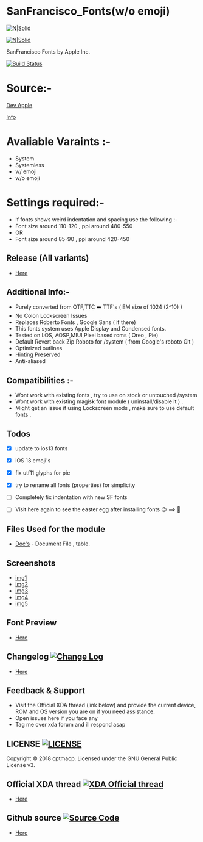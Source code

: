 # SanFrancisco_Fonts(w/o emoji)

[![N|Solid](https://i.imgur.com/KLp6oUI.png)](https://developer.apple.com/fonts/)


[![N|Solid](https://img.xda-cdn.com/3CfRzT75ECZeIBXHGEPJ7cIQjso=/https%3A%2F%2Fdeveloper.apple.com%2Ffonts%2Fimages%2Ffont-hero_2x.png)](https://developer.apple.com/fonts/)


SanFrancisco Fonts by Apple Inc.

[![Build Status](https://img.shields.io/badge/Magisk-19%2B-green.svg)](https://devloper.apple.com/fonts)



# Source:-
[Dev Apple](https://developer.apple.com/fonts/)

[Info](http://protosketch.io/san-francisco-display-vs-text-compact-vs-normal-a-brief-review/)



# Avaliable Varaints :-
- System
- Systemless
- w/ emoji
- w/o emoji


# Settings required:-
- If fonts shows weird indentation and spacing use the following :-
- Font size around 110-120 , ppi around 480-550
- OR
- Font size around 85-90 , ppi around 420-450


## Release (All variants)
- [Here](https://github.com/Magisk-Modules-Repo/SanFrancisco_Fonts/releases)




## Additional Info:-
- Purely converted from OTF,TTC ➡️ TTF's ( EM size of 1024 (2^10) )
- No Colon Lockscreen Issues
- Replaces Roberto Fonts , Google Sans ( if there)
- This fonts system uses Apple Display and Condensed fonts.
- Tested on LOS, AOSP,MIUI,Pixel based roms ( Oreo , Pie)
- Default Revert back Zip Roboto for /system ( from Google's roboto Git )
- Optimized outlines
- Hinting Preserved
- Anti-aliased 



## Compatibilities :-
- Wont work with existing fonts , try to use on stock or untouched /system
- Wont work with existing magisk font module ( uninstall/disable it ) .
- Might get an issue if using Lockscreen mods , make sure to use default fonts .



## Todos
 - [x] update to ios13 fonts 
 - [x] iOS 13 emoji's
 - [x] fix utf11 glyphs for pie 
 - [x] try to rename all fonts (properties) for simplicity 
 - [ ] Completely fix indentation with new SF fonts
 - [ ] Visit here again to see the easter egg after installing fonts 😉 ==>  



## Files Used for the module
- [Doc's](https://docs.google.com/document/d/1i6nyG_bBUs0ioulBXsxZZsgilf33qBxDPjroxsTLeMo/edit) - Document File , table.



## Screenshots 
- [img1](https://i.imgur.com/saiLhd5.jpg)
- [img2](https://i.imgur.com/jrfdPLz.png)
- [img3](https://i.imgur.com/P72VotQ.png)
- [img4](https://i.imgur.com/ZQuEqnp.png)
- [img5](https://i.imgur.com/rjSxp6z.png)



## Font Preview
- [Here](https://ggwpez.net/SF/index.html)



## Changelog [![Change Log](https://img.shields.io/badge/ChangeLog-c902bc.svg?style=flat-square)](https://raw.githubusercontent.com/Magisk-Modules-Repo/SanFrancisco_Fonts/master/EULA/ChangeLog)
- [Here](https://raw.githubusercontent.com/Magisk-Modules-Repo/SanFrancisco_Fonts/master/EULA/ChangeLog)



## Feedback & Support
- Visit the Official XDA thread (link below) and provide the current device, ROM and OS version you are on if you need assistance.
- Open issues here if you face any
- Tag me over xda forum and ill respond asap



## LICENSE [![LICENSE](https://img.shields.io/badge/LICENSE-MIT-0067b2.svg?style=flat-square)](https://github.com/Magisk-Modules-Repo/iOSFonts/blob/master/LICENSE)
Copyright © 2018 cptmacp. Licensed under the GNU General Public License v3.



## Official XDA thread [![XDA Official thread](https://img.shields.io/badge/XDAForum-ff8300.svg?style=flat-square)](https://forum.xda-developers.com/apps/magisk/module-apple-font-sf-pro-t3794785)
- [Here](https://forum.xda-developers.com/apps/magisk/module-apple-font-sf-pro-t3794785)



## Github source [![Source Code](https://img.shields.io/badge/SourceCode-098900.svg?style=flat-square)](https://github.com/cptmacp/SanFrancisco_Fonts)
- [Here](https://github.com/cptmacp/SanFrancisco_Fonts)
